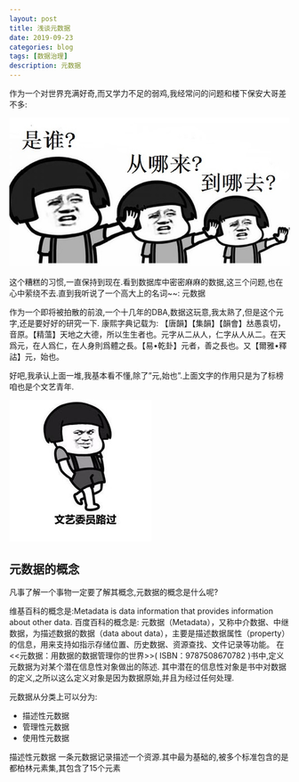 ```yaml
---
layout: post
title: 浅谈元数据
date: 2019-09-23
categories: blog
tags: [数据治理]
description: 元数据
---
```


作为一个对世界充满好奇,而又学力不足的弱鸡,我经常问的问题和楼下保安大哥差不多:

![image](https://github.com/daohengshangqian/blog.io/blob/master/image/20190925_001.jpg?raw=true)

这个糟糕的习惯,一直保持到现在.看到数据库中密密麻麻的数据,这三个问题,也在心中萦绕不去.直到我听说了一个高大上的名词~~:
元数据

作为一个即将被拍散的前浪,一个十几年的DBA,数据这玩意,我太熟了,但是这个元字,还是要好好的研究一下.
康熙字典记载为: 【唐韻】【集韻】【韻會】𠀤愚袁切，音原。【精薀】天地之大德，所以生生者也。元字从二从人，仁字从人从二。在天爲元，在人爲仁，在人身則爲體之長。【易•乾卦】元者，善之長也。又【爾雅•釋詁】元，始也。

好吧,我承认上面一堆,我基本看不懂,除了”元,始也”.上面文字的作用只是为了标榜咱也是个文艺青年.

![image](https://github.com/daohengshangqian/blog.io/blob/master/image/20190925_002.jpg?raw=true)

## 元数据的概念

凡事了解一个事物一定要了解其概念,元数据的概念是什么呢?

维基百科的概念是:Metadata is  data information that provides information about other data.
百度百科的概念是: 元数据（Metadata），又称中介数据、中继数据，为描述数据的数据（data about data），主要是描述数据属性（property）的信息，用来支持如指示存储位置、历史数据、资源查找、文件记录等功能。
在<<元数据：用数据的数据管理你的世界>>( ISBN：9787508670782
)书中,定义元数据为对某个潜在信息性对象做出的陈述.
其中潜在的信息性对象是书中对数据的定义,之所以这么定义对象是因为数据原始,并且为经过任何处理.

元数据从分类上可以分为:
-	描述性元数据
-	管理性元数据
-	使用性元数据

描述性元数据
一条元数据记录描述一个资源.其中最为基础的,被多个标准包含的是都柏林元素集,其包含了15个元素








